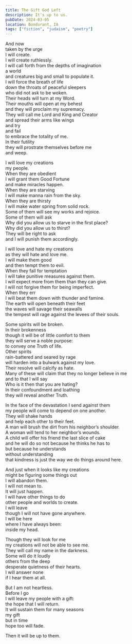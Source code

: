 ```yaml
---
title: The Gift God Left
description: It's up to us.
pubDate: 2024-03-05
location: Bondurant, IA
tags: ["fiction", "judaism", "poetry"]
---
```


And now  
taken by the urge  
I will create.  
I will create ruthlessly.  
I will call forth from the depths of imagination  
a world  
and creatures big and small to populate it.  
I will force the breath of life  
down the throats of peaceful sleepers  
who did not ask to be woken.  
Their heads will turn at my Word.  
Their mouths will open at my behest  
and they will proclaim my supremacy.  
They will call me Lord and King and Creator  
and spread their arms like wings  
and try  
and fail  
to embrace the totality of me.  
In their futility  
they will prostrate themselves before me  
and weep.  

I will love my creations  
my people.  
When they are obedient  
I will grant them Good Fortune  
and make miracles happen.  
When they are starving  
I will make manna rain from the sky.  
When they are thirsty  
I will make water spring from solid rock.  
Some of them will see my works and rejoice.  
Some of them will ask  
Why did you allow us to starve in the first place?  
Why did you allow us to thirst?  
They will be right to ask  
and I will punish them accordingly.  

I will love and hate my creations  
as they will hate and love me.  
I will make them good  
and then tempt them to evil.  
When they fall for temptation  
I will take punitive measures against them.  
I will expect more from them than they can give.  
I will not forgive them for being imperfect.  
When they err  
I will beat them down with thunder and famine.  
The earth will open beneath their feet  
the waves will savage their seawalls  
the tempest will rage against the levees of their souls.  

Some spirits will be broken.  
In their brokenness  
though it will be of little comfort to them  
they will serve a noble purpose:  
to convey one Truth of life.  
Other spirits  
rain-battered and seared by rage  
will harden into a bulwark against my love.  
Their resolve will calcify as hate.  
Many of these will claim that they no longer believe in me  
and to that I will say  
Who is it then that you are hating?  
In their confoundment and loathing  
they will reveal another Truth.  

In the face of the devastation I send against them  
my people will come to depend on one another.  
They will shake hands  
and help each other to their feet.  
A man will brush the dirt from his neighbor’s shoulder.  
A woman will tend to her neighbor’s wounds.  
A child will offer his friend the last slice of cake  
and he will do so not because he thinks he has to  
but because he understands  
without understanding  
that kindness is just the way we do things around here.  

And just when it looks like my creations  
might be figuring some things out  
I will abandon them.  
I will not mean to.  
It will just happen.  
I will have other things to do  
other people and worlds to create.  
I will leave  
though I will not have gone anywhere.  
I will be here  
where I have always been:  
inside my head.  

Though they will look for me  
my creations will not be able to see me.  
They will call my name in the darkness.  
Some will do it loudly  
others from the deep  
desperate quietness of their hearts.  
I will answer none  
if I hear them at all.  

But I am not heartless.  
Before I go  
I will leave my people with a gift:  
the hope that I will return.  
It will sustain them for many seasons  
my gift  
but in time  
hope too will fade.  

Then it will be up to them.  
